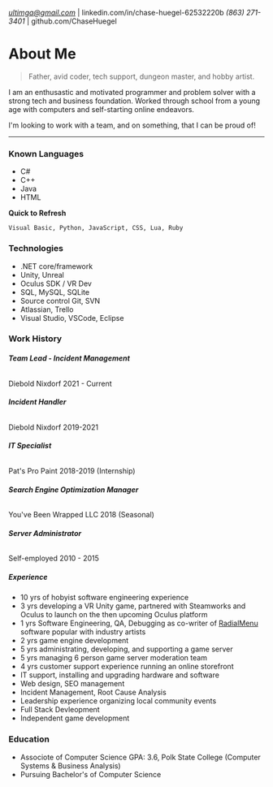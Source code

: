 *ultimga@gmail.com* | linkedin.com/in/chase-huegel-62532220b
*(863) 271-3401* | github.com/ChaseHuegel

# About Me
> Father, avid coder, tech support, dungeon master, and hobby artist.

I am an enthusastic and motivated programmer and problem solver with a strong tech and business foundation. Worked through school from a young age with computers and self-starting online endeavors.

I'm looking to work with a team, and on something, that I can be proud of!

* * *

### Known Languages

* C#
* C++
* Java
* HTML

**Quick to Refresh**
```
Visual Basic, Python, JavaScript, CSS, Lua, Ruby
```

### Technologies

* .NET core/framework
* Unity, Unreal
* Oculus SDK / VR Dev
* SQL, MySQL, SQLite
* Source control Git, SVN
* Atlassian, Trello
* Visual Studio, VSCode, Eclipse

### Work History

###### **Team Lead - Incident Management**
Diebold Nixdorf 2021 - Current

###### **Incident Handler**
Diebold Nixdorf 2019-2021

###### **IT Specialist**
Pat's Pro Paint 2018-2019 (Internship)

###### **Search Engine Optimization Manager**
You've Been Wrapped LLC 2018 (Seasonal)

###### **Server Administrator**
Self-employed 2010 - 2015

##### Experience

* 10 yrs of hobyist software engineering experience
* 3 yrs developing a VR Unity game, partnered with Steamworks and Oculus to launch on the then upcoming Oculus platform
* 1 yrs Software Engineering, QA, Debugging as co-writer of [RadialMenu](http://radialmenu.weebly.com/) software popular with industry artists
* 2 yrs game engine development
* 5 yrs administrating, developing, and supporting a game server
* 5 yrs managing 6 person game server moderation team
* 4 yrs customer support experience running an online storefront
* IT support, installing and upgrading hardware and software
* Web design, SEO management
* Incident Management, Root Cause Analysis
* Leadership experience organizing local community events
* Full Stack Devleopment
* Independent game development

### Education
* Associote of Computer Science GPA: 3.6, Polk State College (Computer Systems & Business Analysis)
* Pursuing Bachelor's of Computer Science
